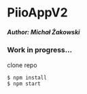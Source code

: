 # PiioAppV2

##### Author: Michał Żakowski

### Work in progress...

clone repo
```sh
$ npm install
$ npm start
```
